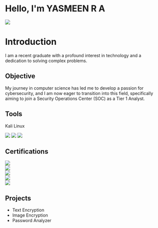 # Hello, I'm YASMEEN R A
<a href="https://linkedin.com/yasmeenra"><img src="https://img.shields.io/badge/-LinkedIn-0072b1?&style=for-the-badge&logo=linkedin&logoColor=white" /></a>


# Introduction
I am a recent graduate with a profound interest in technology and a dedication to solving complex problems.

## Objective 
My journey in computer science has led me to develop a passion for cybersecurity, and I am now eager to transition into this field, specifically aiming to join a Security Operations Center (SOC) as a Tier 1 Analyst.


## Tools
Kali Linux 
<div><img src="https://img.shields.io/badge/-Kali%20Linux%20Tool-FF0000?&style=for-the-badge&logo=kalilinux https://www.kali.org/"/>
       <img src="https://img.shields.io/badge/-Metasploit%20Tool-FF0000?&style=for-the-badge&logo=metasploit https://www.metasploit.com/"/>
       <img src="https://img.shields.io/badge/-Nmap%20Tool-FF0000?&style=for-the-badge&logo=nmap https://nmap.org/"/>
</div>


## Certifications
<div><img src="https://img.shields.io/badge/-Cisco%20Introduction%20to%20Cybersecurity%20Course-FF0000?&style=for-the-badge https://www.cisco.com/c/en/us/products/security/intro-cybersecurity/index.html/">
</div>
<div>
  <a href="https://www.pinnaclelabs.io/">
    <img src="https://img.shields.io/badge/-Pinnacle%20Labs%20Cybersecurity Course-FF0000?style=for-the-badge" />
  </a>
</div>
<div>
  <a href="https://www.netacad.com/courses/getting-started-cisco-packet -tracer/">
    <img src="https://img.shields.io/badge/-Getting%20Started%20with%20Cisco%20Packet%20Tracer-007bff?style=for-the-badge" />
  </a>
</div>
<div>
  <a href="https://www.coursera.org/account/accomplishments/certificate/[Your Certificate ID]">
    <img src="https://img.shields.io/badge/-IBM%20Cybersecurity%20Fundamentals-007bff?style=for-the-badge" />
  </a>
</div>
<div>
  <a href="https://www.infosys.com/training/learning -platform/learning-platform.html">
    <img src="https://img.shields.io/badge/-Infosys%20Hands%20on%20Web%20Penetration%20Testing%20with%20Kali%20Linux-007bff?style=for-the-badge" />
  </a>
</div>

</div>

## Projects
- Text Encryption
- Image Encryption
- Password Analyzer
